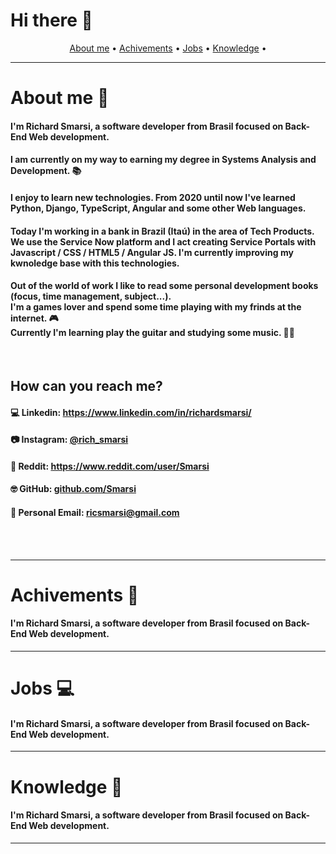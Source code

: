 # Hi there 👋

<p align="center">
 <a href="#about">About me</a> •
 <a href="#achivements">Achivements</a> • 
 <a href="#jobs">Jobs</a> • 
 <a href="#knowledge">Knowledge</a> • 
</p>

*****

<div id="about"/>

# About me 🚀

<h4>I'm Richard Smarsi, a software developer from Brasil focused on Back-End Web development.</h4>

<h4>I am currently on my way to earning my degree in Systems Analysis and Development. 📚</h4>

<h4>I enjoy to learn new technologies. From 2020 until now I've learned Python, Django, TypeScript, Angular and some other Web languages.</h4>

<h4>Today I'm working in a bank in Brazil (Itaú) in the area of Tech Products. We use the Service Now platform and I act creating Service Portals with Javascript / CSS / HTML5 / Angular JS. I'm currently improving my kwnoledge base with this technologies. </h4>

<h4>Out of the world of work I like to read some personal development books (focus, time management, subject...).<br> I'm a games lover and spend some time playing with my frinds at the internet. 🎮 <br> Currently I'm learning play the guitar and studying some music. 🎵🎸</h4>

<br>

<h2>How can you reach me?</h2>

<h4>💻 Linkedin: <a href="https://www.linkedin.com/in/richardsmarsi/">https://www.linkedin.com/in/richardsmarsi/</a></h4>
<h4>📷 Instagram: <a href="https://www.instagram.com/rich_smarsi/">@rich_smarsi</a></h4>
<h4>📰 Reddit: <a href="https://www.reddit.com/user/Smarsi">https://www.reddit.com/user/Smarsi</a></h4>
<h4>🤓 GitHub: <a href="https://github.com/Smarsi">github.com/Smarsi</a></h4>
<h4>📩 Personal Email: <a href="mailto:ricsmarsi@gmail.com">ricsmarsi@gmail.com</a></h4>

<br>
<br>


*****

<div id="achivements"/>

# Achivements 🏅

<h4>I'm Richard Smarsi, a software developer from Brasil focused on Back-End Web development.</h4>

*****

<div id="jobs"/>

# Jobs 💻

<h4>I'm Richard Smarsi, a software developer from Brasil focused on Back-End Web development.</h4>

*****

<div id="knowledge"/>

# Knowledge 📝

<h4>I'm Richard Smarsi, a software developer from Brasil focused on Back-End Web development.</h4>

*****


<!--
**Smarsi/Smarsi** is a ✨ _special_ ✨ repository because its `README.md` (this file) appears on your GitHub profile.

Here are some ideas to get you started:

- 🔭 I’m currently working on ...
- 🌱 I’m currently learning ...
- 👯 I’m looking to collaborate on ...
- 🤔 I’m looking for help with ...
- 💬 Ask me about ...
- 📫 How to reach me: ...
- 😄 Pronouns: ...
- ⚡ Fun fact: ...
-->
